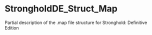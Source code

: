 # StrongholdDE_Struct_Map
Partial description of the .map file structure for Stronghold: Definitive Edition
